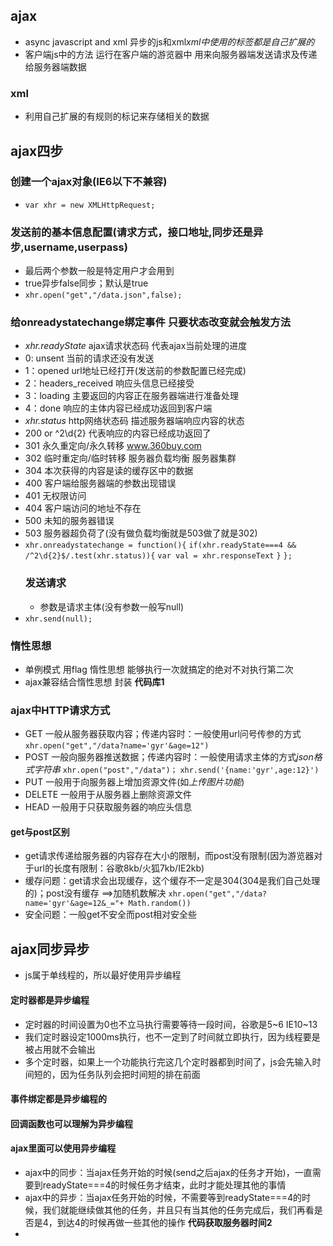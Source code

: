## ajax
- async javascript and xml  异步的js和xml*xml中使用的标签都是自己扩展的*
- 客户端js中的方法 运行在客户端的游览器中 用来向服务器端发送请求及传递给服务器端数据
### xml
- 利用自己扩展的有规则的标记来存储相关的数据
## ajax四步
### 创建一个ajax对象(IE6以下不兼容)
- `var xhr = new XMLHttpRequest;`
### 发送前的基本信息配置(请求方式，接口地址,同步还是异步,username,userpass)
- 最后两个参数一般是特定用户才会用到
- true异步false同步；默认是true
- `xhr.open("get","/data.json",false);`
### 给onreadystatechange绑定事件 只要状态改变就会触发方法
- *xhr.readyState* ajax请求状态码 代表ajax当前处理的进度
- 0: unsent 当前的请求还没有发送
- 1：opened url地址已经打开(发送前的参数配置已经完成)
- 2：headers_received 响应头信息已经接受
- 3：loading 主要返回的内容正在服务器端进行准备处理
- 4：done 响应的主体内容已经成功返回到客户端
- *xhr.status* http网络状态码 描述服务器端响应内容的状态
- 200 or ^2\d{2} 代表响应的内容已经成功返回了
- 301 永久重定向/永久转移 www.360buy.com
- 302 临时重定向/临时转移 服务器负载均衡 服务器集群
- 304 本次获得的内容是读的缓存区中的数据
- 400 客户端给服务器端的参数出现错误
- 401 无权限访问
- 404 客户端访问的地址不存在
- 500 未知的服务器错误
- 503 服务器超负荷了(没有做负载均衡就是503做了就是302)
- `xhr.onreadystatechange = function(){`
    `if(xhr.readyState===4 && /^2\d{2}$/.test(xhr.status)){`
      `var val = xhr.responseText`
    `}`
  `};`
  ### 发送请求
  - 参数是请求主体(没有参数一般写null)
- `xhr.send(null);`
### 惰性思想
- 单例模式 用flag 惰性思想 能够执行一次就搞定的绝对不对执行第二次
- ajax兼容结合惰性思想 封装 **代码库1**
### ajax中HTTP请求方式
- GET 一般从服务器获取内容；传递内容时：一般使用url问号传参的方式
`xhr.open("get","/data?name='gyr'&age=12")`
- POST 一般向服务器推送数据；传递内容时：一般使用请求主体的方式*json格式字符串*
`xhr.open("post","/data")；`
`xhr.send('{name:'gyr',age:12}')`
- PUT 一般用于向服务器上增加资源文件(如*上传图片功能*)
- DELETE 一般用于从服务器上删除资源文件
- HEAD 一般用于只获取服务器的响应头信息
#### get与post区别
- get请求传递给服务器的内容存在大小的限制，而post没有限制(因为游览器对于url的长度有限制：谷歌8kb/火狐7kb/IE2kb)
- 缓存问题：get请求会出现缓存，这个缓存不一定是304(304是我们自己处理的)；post没有缓存 ==>加随机数解决
`xhr.open("get","/data?name='gyr'&age=12&_="+ Math.random())`
- 安全问题：一般get不安全而post相对安全些
## ajax同步异步
- js属于单线程的，所以最好使用异步编程
#### 定时器都是异步编程
- 定时器的时间设置为0也不立马执行需要等待一段时间，谷歌是5~6 IE10~13
- 我们定时器设定1000ms执行，也不一定到了时间就立即执行，因为线程要是被占用就不会输出
- 多个定时器，如果上一个功能执行完这几个定时器都到时间了，js会先输入时间短的，因为任务队列会把时间短的排在前面
#### 事件绑定都是异步编程的
#### 回调函数也可以理解为异步编程
#### ajax里面可以使用异步编程
- ajax中的同步：当ajax任务开始的时候(send之后ajax的任务才开始)，一直需要到readyState===4的时候任务才结束，此时才能处理其他的事情
- ajax中的异步：当ajax任务开始的时候，不需要等到readyState===4的时候，我们就能继续做其他的任务，并且只有当其他的任务完成后，我们再看是否是4，到达4的时候再做一些其他的操作 **代码获取服务器时间2**
-
